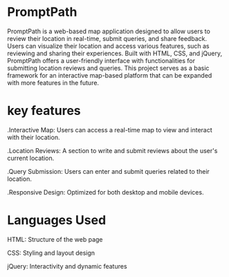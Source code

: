 # PromptPath
PromptPath is a web-based map application designed to allow users to review their location in real-time, submit queries, and share feedback. Users can visualize their location and access various features, such as reviewing and sharing their experiences. Built with HTML, CSS, and jQuery, PromptPath offers a user-friendly interface with functionalities for submitting location reviews and queries. This project serves as a basic framework for an interactive map-based platform that can be expanded with more features in the future.
# key features
.Interactive Map: Users can access a real-time map to view and interact with their location.

.Location Reviews: A section to write and submit reviews about the user's current location.

.Query Submission: Users can enter and submit queries related to their location.

.Responsive Design: Optimized for both desktop and mobile devices.
# Languages Used
HTML: Structure of the web page

CSS: Styling and layout design

jQuery: Interactivity and dynamic features
